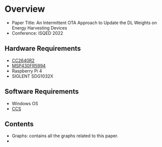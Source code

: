 # Overview

- Paper Title: An Intermittent OTA Approach to Update the DL Weights on Energy Harvesting Devices
- Conference: ISQED 2022


## Hardware Requirements

 -  [CC2640R2](https://www.ti.com/product/CC2640R2F)
 -  [MSP430FR5994](https://www.ti.com/product/MSP430FR5994)
 -  Raspberry Pi 4
 -  SIGLENT SDG1032X

## Software Requirements

 -  Windows OS
 -  [CCS](https://www.ti.com/tool/CCSTUDIO)
 
## Contents

-  Graphs: contains all the graphs related to this paper.
-   
